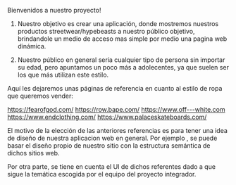 Bienvenidos a nuestro proyecto!

1) Nuestro objetivo es crear una aplicación, donde mostremos nuestros productos streetwear/hypebeasts a nuestro público objetivo, brindandole un medio de acceso mas simple por medio una pagina web dinámica.

2) Nuestro público en general sería cualquier tipo de persona sin importar su edad, pero apuntamos un poco más a adolecentes, ya que suelen ser los que más utilizan este estilo.

Aquí les dejaremos unas páginas de referencia en cuanto al estilo de ropa que queremos vender:

https://fearofgod.com/
https://row.bape.com/
https://www.off---white.com
https://www.endclothing.com/
https://www.palaceskateboards.com/

El motivo de la elección de las anteriores referencias es para tener una idea de diseño de nuestra aplicacion web en general. Por ejemplo , se puede basar el diseño propio de nuestro sitio con la estructura semántica de dichos sitios web.

Por otra parte, se tiene en cuenta el UI de dichos referentes dado a que sigue la temática escogida por el equipo del proyecto integrador.

